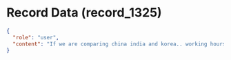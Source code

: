 # Record Data (record_1325)

```json
{
  "role": "user",
  "content": "If we are comparing china india and korea.. working hours in working life is a differnet thing from the friction thing? \n"
}
```
